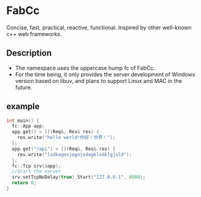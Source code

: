 # FabCc
Concise, fast, practical, reactive, functional. Inspired by other well-known c++ web frameworks.
## Description
- The namespace uses the uppercase hump fc of FabCc.
- For the time being, it only provides the server development of Windows version based on libuv, and plans to support Linux and MAC in the future.

## example
```c++
int main() {
  fc::App app;
  app.get() = [](Req&, Res& res) {
	res.write("hello world!你好！世界！");
  };
  app.get("/api") = [](Req&, Res& res) {
	res.write("lsdkagosjagojsdagklsdklgjsld");
  };
  fc::Tcp srv(&app);
  //Start the server
  srv.setTcpNoDelay(true).Start("127.0.0.1", 8080);
  return 0;
}
```
